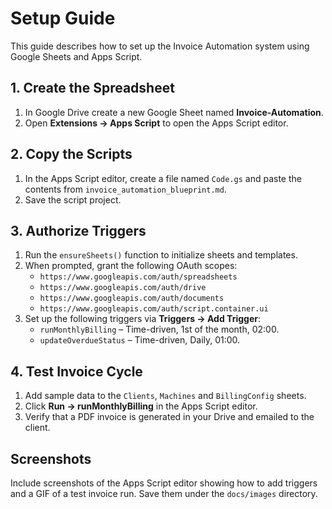# Setup Guide

This guide describes how to set up the Invoice Automation system using Google Sheets and Apps Script.

## 1. Create the Spreadsheet
1. In Google Drive create a new Google Sheet named **Invoice-Automation**.
2. Open **Extensions → Apps Script** to open the Apps Script editor.

## 2. Copy the Scripts
1. In the Apps Script editor, create a file named `Code.gs` and paste the contents from `invoice_automation_blueprint.md`.
2. Save the script project.

## 3. Authorize Triggers
1. Run the `ensureSheets()` function to initialize sheets and templates.
2. When prompted, grant the following OAuth scopes:
   - `https://www.googleapis.com/auth/spreadsheets`
   - `https://www.googleapis.com/auth/drive`
   - `https://www.googleapis.com/auth/documents`
   - `https://www.googleapis.com/auth/script.container.ui`
3. Set up the following triggers via **Triggers → Add Trigger**:
   - `runMonthlyBilling` – Time-driven, 1st of the month, 02:00.
   - `updateOverdueStatus` – Time-driven, Daily, 01:00.

## 4. Test Invoice Cycle
1. Add sample data to the `Clients`, `Machines` and `BillingConfig` sheets.
2. Click **Run → runMonthlyBilling** in the Apps Script editor.
3. Verify that a PDF invoice is generated in your Drive and emailed to the client.

## Screenshots
Include screenshots of the Apps Script editor showing how to add triggers and a GIF of a test invoice run. Save them under the `docs/images` directory.
